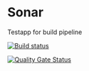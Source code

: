 # Sonar
Testapp for build pipeline

[![Build status](https://dev.azure.com/adanek/CoAP.Net/_apis/build/status/CoAP.Net-.NET%20Core%20with%20SonarCloud-CI)](https://dev.azure.com/adanek/CoAP.Net/_build/latest?definitionId=5)

[![Quality Gate Status](https://sonarcloud.io/api/project_badges/measure?project=CoAP.net&metric=alert_status)](https://sonarcloud.io/dashboard?id=CoAP.net)